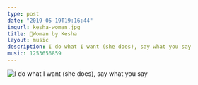 ```yaml
---
type: post
date: "2019-05-19T19:16:44"
imgurl: kesha-woman.jpg
title: 🎵Woman by Kesha
layout: music
description: I do what I want (she does), say what you say
music: 1253656859
---
```

![I do what I want (she does), say what you say](https://apfbvvpren.cloudimg.io/cdn/n/n/https://raw.githubusercontent.com/wpix/solid-pipix/master/miniposts/kesha-woman.jpg)